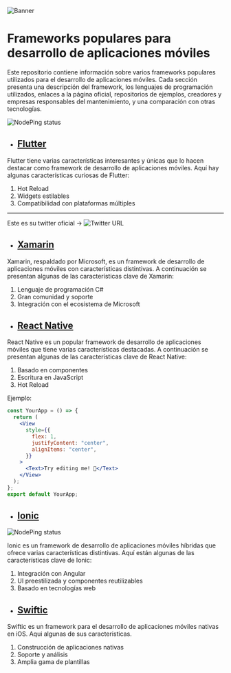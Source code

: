 ![Banner](https://i.imgur.com/mbFiUzk.png)

# Frameworks populares para desarrollo de aplicaciones móviles

Este repositorio contiene información sobre varios frameworks populares utilizados para el desarrollo de aplicaciones móviles. Cada sección presenta una descripción del framework, los lenguajes de programación utilizados, enlaces a la página oficial, repositorios de ejemplos, creadores y empresas responsables del mantenimiento, y una comparación con otras tecnologías.

![NodePing status](https://img.shields.io/nodeping/status/jkiwn052-ntpp-4lbb-8d45-ihew6d9ucoei?color=orange&label=Frameworks&up_message=Moviles)

- ## [Flutter](https://github.com/SebastianCorcino/doc_programacion_dispositivos_moviles/tree/Flutter)

Flutter tiene varias características interesantes y únicas que lo hacen destacar como framework de desarrollo de aplicaciones móviles. Aquí hay algunas características curiosas de Flutter:

1. Hot Reload
2. Widgets estilables
3. Compatibilidad con plataformas múltiples

---

Este es su twitter oficial ->
![Twitter URL](https://img.shields.io/twitter/url?style=social&url=https%3A%2F%2Ftwitter.com%2Fintent%2Ffollow%3Fscreen_name%3Dflutterdev)

- ## [Xamarin](https://github.com/SebastianCorcino/doc_programacion_dispositivos_moviles/tree/Ionic)

Xamarin, respaldado por Microsoft, es un framework de desarrollo de aplicaciones móviles con características distintivas. A continuación se presentan algunas de las características clave de Xamarin:

1. Lenguaje de programación C#
2. Gran comunidad y soporte
3. Integración con el ecosistema de Microsoft

- ## [React Native](https://github.com/SebastianCorcino/doc_programacion_dispositivos_moviles/tree/ReactNative)

React Native es un popular framework de desarrollo de aplicaciones móviles que tiene varias características destacadas. A continuación se presentan algunas de las características clave de React Native:

1. Basado en componentes
2. Escritura en JavaScript
3. Hot Reload

Ejemplo:

```jsx
const YourApp = () => {
  return (
    <View
      style={{
        flex: 1,
        justifyContent: "center",
        alignItems: "center",
      }}
    >
      <Text>Try editing me! 🎉</Text>
    </View>
  );
};
export default YourApp;
```

- ## [Ionic](https://github.com/SebastianCorcino/doc_programacion_dispositivos_moviles/tree/Ionic)

![NodePing status](https://img.shields.io/nodeping/status/jkiwn052-ntpp-4lbb-8d45-ihew6d9ucoei)

Ionic es un framework de desarrollo de aplicaciones móviles híbridas que ofrece varias características distintivas. Aquí están algunas de las características clave de Ionic:

1. Integración con Angular
2. UI preestilizada y componentes reutilizables
3. Basado en tecnologías web

- ## [Swiftic](https://github.com/SebastianCorcino/doc_programacion_dispositivos_moviles/tree/Swiftic)

Swiftic es un framework para el desarrollo de aplicaciones móviles nativas en iOS. Aqui algunas de sus caracteristicas.

1. Construcción de aplicaciones nativas
2. Soporte y análisis
3. Amplia gama de plantillas
